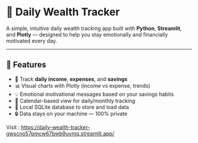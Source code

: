 # 💸 Daily Wealth Tracker

A simple, intuitive daily wealth tracking app built with **Python**, **Streamlit**, and **Plotly** — designed to help you stay emotionally and financially motivated every day.

---

## 🚀 Features

- 🧾 Track **daily income**, **expenses**, and **savings**
- 📊 Visual charts with Plotly (income vs expense, trends)
- 💡 Emotional motivational messages based on your savings habits
- 📆 Calendar-based view for daily/monthly tracking
- 💾 Local SQLite database to store and load data
- 🔒 Data stays on your machine — 100% private


Visit : https://daily-wealth-tracker-gwscno57pmcw67bwb9uvmq.streamlit.app/
